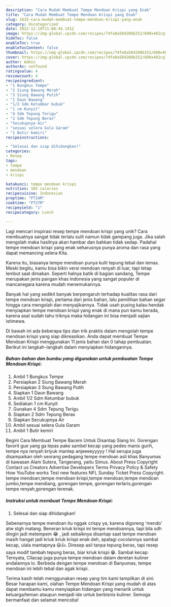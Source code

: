 ```yaml
---
description: "Cara Mudah Membuat Tempe Mendoan Krispi yang Enak"
title: "Cara Mudah Membuat Tempe Mendoan Krispi yang Enak"
slug: 1635-cara-mudah-membuat-tempe-mendoan-krispi-yang-enak
category: Uncategorized
date: 2022-12-19T21:08:44.141Z
image: https://img-global.cpcdn.com/recipes/74fe8a584208b252/680x482cq70/tempe-mendoan-krispi-foto-resep-utama.jpg
hideToc: false
enableToc: true
enableTocContent: false
thumbnail: https://img-global.cpcdn.com/recipes/74fe8a584208b252/680x482cq70/tempe-mendoan-krispi-foto-resep-utama.jpg
cover: https://img-global.cpcdn.com/recipes/74fe8a584208b252/680x482cq70/tempe-mendoan-krispi-foto-resep-utama.jpg
author: Admin
authorAv: notfound
ratingvalue: 4
reviewcount: 4
recipeingredient:
- "1 Bungkus Tempe"
- "2 Siung Bawang Merah"
- "3 Siung Bawang Putih"
- "1 Daun Bawang"
- "1/2 Sdm Ketumbar bubuk"
- "1 cm Kunyit"
- "4 Sdm Tepung Terigu"
- "2 Sdm Tepung Beras"
- "Secukupnya Air"
- "sesuai selera Gula Garam"
- "1 Butir kemiri"
recipeinstructions:

- "Selesai dan siap dihidangkan!"
categories:
- Resep
tags:
- tempe
- mendoan
- krispi

katakunci: tempe mendoan krispi 
nutrition: 165 calories
recipecuisine: Indonesian
preptime: "PT24M"
cooktime: "PT37M"
recipeyield: "1"
recipecategory: Lunch

---
```





Lagi mencari inspirasi resep tempe mendoan krispi yang unik? Cara membuatnya sangat tidak terlalu sulit namun tidak gampang juga. Jika salah mengolah maka hasilnya akan hambar dan bahkan tidak sedap. Padahal tempe mendoan krispi yang enak seharusnya punya aroma dan rasa yang dapat memancing selera Kita.





Karena itu, biasanya tempe mendoan punya kulit tepung tebal dan lemas. Meski begitu, kamu bisa bikin versi mendoan renyah di luar, tapi tetap lembut saat dimakan. Seperti halnya batik di bagian sandang, Tempe merupakan jenis pangan khas Indonesia yang sangat populer di mancanegara karena mudah menemukannya.

Banyak hal yang sedikit banyak berpengaruh terhadap kualitas rasa dari tempe mendoan krispi, pertama dari jenis bahan, lalu pemilihan bahan segar hingga cara mengolah dan menyajikannya. Tidak usah pusing kalau hendak menyiapkan tempe mendoan krispi yang enak di mana pun kamu berada, karena asal sudah tahu triknya maka hidangan ini bisa menjadi sajian istimewa.






Di bawah ini ada beberapa tips dan trik praktis dalam mengolah tempe mendoan krispi yang siap dikreasikan. Anda dapat membuat Tempe Mendoan Krispi menggunakan 11 jenis bahan dan 0 tahap pembuatan. Berikut ini langkah-langkah dalam menyiapkan hidangannya.

<!--inarticleads1-->

##### Bahan-bahan dan bumbu yang digunakan untuk pembuatan Tempe Mendoan Krispi:

1. Ambil 1 Bungkus Tempe
1. Persiapkan 2 Siung Bawang Merah
1. Persiapkan 3 Siung Bawang Putih
1. Siapkan 1 Daun Bawang
1. Ambil 1/2 Sdm Ketumbar bubuk
1. Sediakan 1 cm Kunyit
1. Gunakan 4 Sdm Tepung Terigu
1. Siapkan 2 Sdm Tepung Beras
1. Siapkan Secukupnya Air
1. Ambil sesuai selera Gula Garam
1. Ambil 1 Butir kemiri


Begini Cara Membuat Tempe Bacem Untuk Disantap Siang Ini. Gorengan favorit gue yang ga lepas pake sambel kecap yang pedes manis gurih, tempe nya renyah kriyuk mantep anjeeeeyyyyy ! Hal serupa juga disampaikan oleh seorang pedagang tempe mendoan asli khas Banyumas di kawasan Alam Sutera, Tangerang, yaitu Simus. About Press Copyright Contact us Creators Advertise Developers Terms Privacy Policy &amp; Safety How YouTube works Test new features NFL Sunday Ticket Press Copyright. tempe mendoan,tempe mendoan krispi,tempe mendoan,tempe mendoan jumbo,tempe mendiang, gorengan tempe, gorengan terlaris,gorengan tempe renyah,gorengan terenak. 

<!--inarticleads2-->

##### Instruksi untuk membuat Tempe Mendoan Krispi:


1. Selesai dan siap dihidangkan!

Sebenarnya tempe mendoan itu nggak crispy ya, karena digoreng &#39;mendo&#39; atw stgh matang. Beneran kriuk krispi ini tempe mendoannya, tapi bila sdh dingin jadi melempem 😂 , jadi sebaiknya disantap saat tempe mendoan masih hangat jadi kriuk kriuk krispi enak deh, apalagi cocolannya sambal kecap, ulala mantapnya 😃👍. Diresep asli tanpa tepung beras, tapi resep saya modif tambah tepung beras, biar kriuk krispi 😁. Sambal kecap: Ternyata, Cilacap juga punya tempe mendoan dalam deretan kuliner andalannya lo. Berbeda dengan tempe mendoan di Banyumas, tempe mendoan ini lebih tebal dan agak krispi. 

Terima kasih telah menggunakan resep yang tim kami tampilkan di sini. Besar harapan kami, olahan Tempe Mendoan Krispi yang mudah di atas dapat membantu kamu menyiapkan hidangan yang menarik untuk keluarga/teman ataupun menjadi ide untuk berbisnis kuliner. Semoga bermanfaat dan selamat mencoba!
